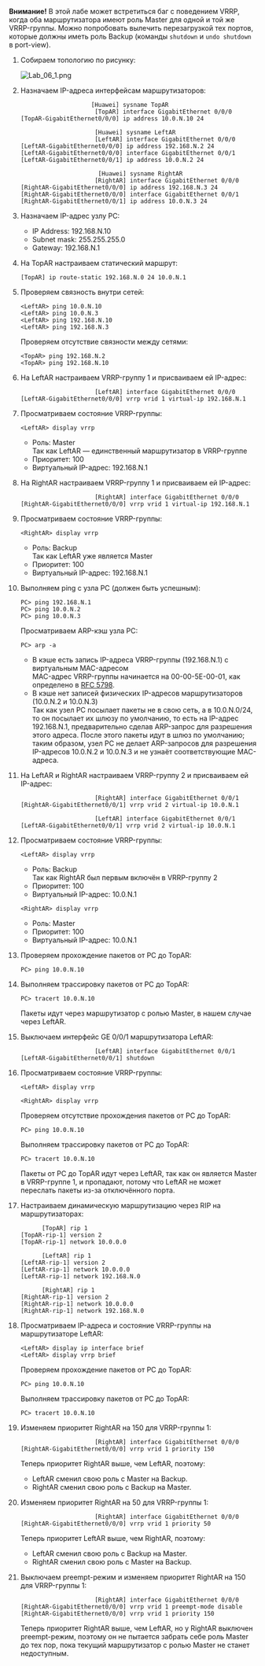 **Внимание!** В этой лабе может встретиться баг с поведением VRRP, когда оба маршрутизатора имеют роль Master для одной и той же VRRP-группы. Можно попробовать вылечить перезагрузкой тех портов, которые должны иметь роль Backup (команды `shutdown` и `undo shutdown` в port-view).

1. Собираем топологию по рисунку:

   ![Lab_06_1.png](Lab_06_1.png)

2. Назначаем IP-адреса интерфейсам маршрутизаторов:

   ```
                       [Huawei] sysname TopAR
                        [TopAR] interface GigabitEthernet 0/0/0
   [TopAR-GigabitEthernet0/0/0] ip address 10.0.N.10 24
   ```

   ```
                        [Huawei] sysname LeftAR
                        [LeftAR] interface GigabitEthernet 0/0/0
   [LeftAR-GigabitEthernet0/0/0] ip address 192.168.N.2 24
   [LeftAR-GigabitEthernet0/0/0] interface GigabitEthernet 0/0/1
   [LeftAR-GigabitEthernet0/0/1] ip address 10.0.N.2 24
   ```

   ```
                         [Huawei] sysname RightAR
                        [RightAR] interface GigabitEthernet 0/0/0
   [RightAR-GigabitEthernet0/0/0] ip address 192.168.N.3 24
   [RightAR-GigabitEthernet0/0/0] interface GigabitEthernet 0/0/1
   [RightAR-GigabitEthernet0/0/1] ip address 10.0.N.3 24
   ```

3. Назначаем IP-адрес узлу PC:

   - IP Address: 192.168.N.10
   - Subnet mask: 255.255.255.0
   - Gateway: 192.168.N.1

4. На TopAR настраиваем статический маршрут:

   ```
   [TopAR] ip route-static 192.168.N.0 24 10.0.N.1
   ```

5. Проверяем связность внутри сетей:

   ```
   <LeftAR> ping 10.0.N.10
   <LeftAR> ping 10.0.N.3
   <LeftAR> ping 192.168.N.10
   <LeftAR> ping 192.168.N.3
   ```

   Проверяем отсутствие связности между сетями:

   ```
   <TopAR> ping 192.168.N.2
   <TopAR> ping 192.168.N.10
   ```

6. На LeftAR настраиваем VRRP-группу 1 и присваиваем ей IP-адрес:

   ```
                        [LeftAR] interface GigabitEthernet 0/0/0
   [LeftAR-GigabitEthernet0/0/0] vrrp vrid 1 virtual-ip 192.168.N.1
   ```

7. Просматриваем состояние VRRP-группы:

   ```
   <LeftAR> display vrrp
   ```

   - Роль: Master  
     Так как LeftAR — единственный маршрутизатор в VRRP-группе
   - Приоритет: 100
   - Виртуальный IP-адрес: 192.168.N.1

8. На RightAR настраиваем VRRP-группу 1 и присваиваем ей IP-адрес:

   ```
                        [RightAR] interface GigabitEthernet 0/0/0
   [RightAR-GigabitEthernet0/0/0] vrrp vrid 1 virtual-ip 192.168.N.1
   ```

9. Просматриваем состояние VRRP-группы:

   ```
   <RightAR> display vrrp
   ```

   - Роль: Backup  
     Так как LeftAR уже является Master
   - Приоритет: 100
   - Виртуальный IP-адрес: 192.168.N.1

10. Выполняем ping с узла PC (должен быть успешным):

    ```
    PC> ping 192.168.N.1
    PC> ping 10.0.N.2
    PC> ping 10.0.N.3
    ```

    Просматриваем ARP-кэш узла PC:

    ```
    PC> arp -a
    ```

    - В кэше есть запись IP-адреса VRRP-группы (192.168.N.1) с виртуальным MAC-адресом  
      MAC-адрес VRRP-группы начинается на 00-00-5E-00-01, как определено в [RFC 5798](https://tools.ietf.org/html/rfc5798).
    - В кэше нет записей физических IP-адресов маршрутизаторов (10.0.N.2 и 10.0.N.3)  
      Так как узел PC посылает пакеты не в свою сеть, а в 10.0.N.0/24, то он посылает их шлюзу по умолчанию, то есть на IP-адрес 192.168.N.1, предварительно сделав ARP-запрос для разрешения этого адреса. После этого пакеты идут в шлюз по умолчанию; таким образом, узел PC не делает ARP-запросов для разрешения IP-адресов 10.0.N.2 и 10.0.N.3 и не узнаёт соответствующие MAC-адреса.

11. На LeftAR и RightAR настраиваем VRRP-группу 2 и присваиваем ей IP-адрес:

    ```
                         [RightAR] interface GigabitEthernet 0/0/1
    [RightAR-GigabitEthernet0/0/1] vrrp vrid 2 virtual-ip 10.0.N.1
    ```

    ```
                         [LeftAR] interface GigabitEthernet 0/0/1
    [LeftAR-GigabitEthernet0/0/1] vrrp vrid 2 virtual-ip 10.0.N.1
    ```

12. Просматриваем состояние VRRP-группы:

    ```
    <LeftAR> display vrrp
    ```

    - Роль: Backup  
      Так как RightAR был первым включён в VRRP-группу 2
    - Приоритет: 100
    - Виртуальный IP-адрес: 10.0.N.1

    ```
    <RightAR> display vrrp
    ```

    - Роль: Master  
    - Приоритет: 100
    - Виртуальный IP-адрес: 10.0.N.1

13. Проверяем прохождение пакетов от PC до TopAR:

    ```
    PC> ping 10.0.N.10
    ```

14. Выполняем трассировку пакетов от PC до TopAR:

    ```
    PC> tracert 10.0.N.10
    ```

    Пакеты идут через маршрутизатор с ролью Master, в нашем случае через LeftAR.

15. Выключаем интерфейс GE 0/0/1 маршрутизатора LeftAR:

    ```
                         [LeftAR] interface GigabitEthernet 0/0/1
    [LeftAR-GigabitEthernet0/0/1] shutdown
    ```

16. Просматриваем состояние VRRP-группы:

    ```
    <LeftAR> display vrrp
    ```

    ```
    <RightAR> display vrrp
    ```

    Проверяем отсутствие прохождения пакетов от PC до TopAR:

    ```
    PC> ping 10.0.N.10
    ```

    Выполняем трассировку пакетов от PC до TopAR:

    ```
    PC> tracert 10.0.N.10
    ```

    Пакеты от PC до TopAR идут через LeftAR, так как он является Master в VRRP-группе 1, и пропадают, потому что LeftAR не может переслать пакеты из-за отключённого порта.

17. Настраиваем динамическую маршрутизацию через RIP на маршрутизаторах:

    ```
          [TopAR] rip 1
    [TopAR-rip-1] version 2
    [TopAR-rip-1] network 10.0.0.0
    ```

    ```
          [LeftAR] rip 1
    [LeftAR-rip-1] version 2
    [LeftAR-rip-1] network 10.0.0.0
    [LeftAR-rip-1] network 192.168.N.0
    ```

    ```
          [RightAR] rip 1
    [RightAR-rip-1] version 2
    [RightAR-rip-1] network 10.0.0.0
    [RightAR-rip-1] network 192.168.N.0
    ```

18. Просматриваем IP-адреса и состояние VRRP-группы на маршрутизаторе LeftAR:

    ```
    <LeftAR> display ip interface brief
    <LeftAR> display vrrp brief
    ```

    Проверяем прохождение пакетов от PC до TopAR:

    ```
    PC> ping 10.0.N.10
    ```

    Выполняем трассировку пакетов от PC до TopAR:

    ```
    PC> tracert 10.0.N.10
    ```

19. Изменяем приоритет RightAR на 150 для VRRP-группы 1:

    ```
                         [RightAR] interface GigabitEthernet 0/0/0
    [RightAR-GigabitEthernet0/0/0] vrrp vrid 1 priority 150
    ```

    Теперь приоритет RightAR выше, чем LeftAR, поэтому:

    - LeftAR сменил свою роль с Master на Backup.
    - RightAR сменил свою роль с Backup на Master.

20. Изменяем приоритет RightAR на 50 для VRRP-группы 1:

    ```
                         [RightAR] interface GigabitEthernet 0/0/0
    [RightAR-GigabitEthernet0/0/0] vrrp vrid 1 priority 50
    ```

    Теперь приоритет LeftAR выше, чем RightAR, поэтому:

    - LeftAR сменил свою роль с Backup на Master.
    - RightAR сменил свою роль с Master на Backup.

21. Выключаем preempt-режим и изменяем приоритет RightAR на 150 для VRRP-группы 1:

    ```
                         [RightAR] interface GigabitEthernet 0/0/0
    [RightAR-GigabitEthernet0/0/0] vrrp vrid 1 preempt-mode disable
    [RightAR-GigabitEthernet0/0/0] vrrp vrid 1 priority 150
    ```

    Теперь приоритет RightAR выше, чем LeftAR, но у RightAR выключен preempt-режим, поэтому он не пытается забрать себе роль Master до тех пор, пока текущий маршрутизатор с ролью Master не станет недоступным.
